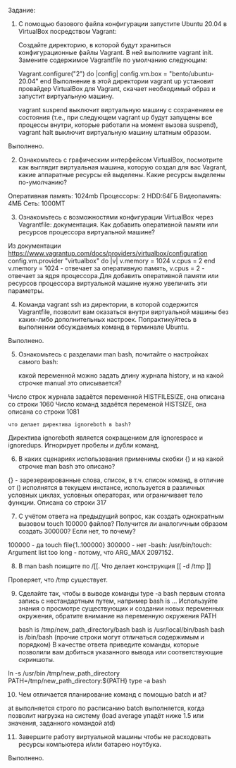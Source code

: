 Задание:

1. С помощью базового файла конфигурации запустите Ubuntu 20.04 в VirtualBox посредством Vagrant:

	Создайте директорию, в которой будут храниться конфигурационные файлы Vagrant. В ней выполните vagrant init. Замените содержимое 	Vagrantfile по умолчанию следующим:

 	Vagrant.configure("2") do |config|
 		config.vm.box = "bento/ubuntu-20.04"
 	end
	Выполнение в этой директории vagrant up установит провайдер VirtualBox для Vagrant, скачает необходимый образ и запустит виртуальную 	машину.

	vagrant suspend выключит виртуальную машину с сохранением ее состояния (т.е., при следующем vagrant up будут запущены все процессы 	внутри, которые работали на момент вызова suspend), vagrant halt выключит виртуальную машину штатным образом.

Выполнено.

2. Ознакомьтесь с графическим интерфейсом VirtualBox, посмотрите как выглядит виртуальная машина, которую создал для вас Vagrant, какие аппаратные ресурсы ей выделены. Какие ресурсы выделены по-умолчанию?

Оперативная память: 1024mb
Процессоры: 2
HDD:64ГБ
Видеопамять: 4МБ
Сеть: 1000МТ

3. Ознакомьтесь с возможностями конфигурации VirtualBox через Vagrantfile: документация. Как добавить оперативной памяти или ресурсов процессора виртуальной машине?

Из документации https://www.vagrantup.com/docs/providers/virtualbox/configuration
config.vm.provider "virtualbox" do |v|
  v.memory = 1024
  v.cpus = 2
end
v.memory = 1024 - отвечает за оперативную память, v.cpus = 2 - отвечает за ядря процессора.Для добавить оперативной памяти или ресурсов процессора виртуальной машине нужно увеличить эти параметры.

4. Команда vagrant ssh из директории, в которой содержится Vagrantfile, позволит вам оказаться внутри виртуальной машины без каких-либо дополнительных настроек. Попрактикуйтесь в выполнении обсуждаемых команд в терминале Ubuntu.

Выполнено.

5. Ознакомьтесь с разделами man bash, почитайте о настройках самого bash:

	какой переменной можно задать длину журнала history, и на какой строчке manual это описывается?

Число строк журнала задаётся переменной HISTFILESIZE, она описана со строки 1060
Число команд задаётся переменой HISTSIZE, она описана со строки 1081

	что делает директива ignoreboth в bash?

Директива ignoreboth является сокращением для ignorespace и ignoredups. Игнорирует пробелы и дубли команд.

6. В каких сценариях использования применимы скобки {} и на какой строчке man bash это описано?

{} - зарезервированные слова, список, в т.ч. список команд, в отличие от () исполнятся в текущем инстансе, используется в различных условных циклах, условных операторах, или ограничивает тело функции.
Описана со строки 317

7. С учётом ответа на предыдущий вопрос, как создать однократным вызовом touch 100000 файлов? Получится ли аналогичным образом создать 300000? Если нет, то почему?

100000 - да
touch file{1..100000}
300000 - нет
-bash: /usr/bin/touch: Argument list too long - потому, что ARG_MAX 2097152.

8. В man bash поищите по /\[\[. Что делает конструкция [[ -d /tmp ]]

Проверяет, что /tmp существует.

9. Сделайте так, чтобы в выводе команды type -a bash первым стояла запись с нестандартным путем, например bash is ... Используйте знания о просмотре существующих и создании новых переменных окружения, обратите внимание на переменную окружения PATH

	bash is /tmp/new_path_directory/bash
	bash is /usr/local/bin/bash
	bash is /bin/bash
	(прочие строки могут отличаться содержимым и порядком) В качестве ответа приведите команды, которые позволили вам добиться 	указанного вывода или соответствующие скриншоты.

ln -s /usr/bin /tmp/new_path_directory
PATH=/tmp/new_path_directory:${PATH}
type -a bash 

10. Чем отличается планирование команд с помощью batch и at?

at выполняется строго по расписанию
batch выполняется, когда позволит нагрузка на систему (load average упадёт ниже 1.5 или значения, заданного командой atd)

11. Завершите работу виртуальной машины чтобы не расходовать ресурсы компьютера и/или батарею ноутбука.

Выполнено.
